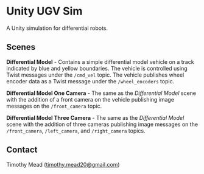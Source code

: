 # Unity UGV Sim
A Unity simulation for differential robots.

## Scenes
**Differential Model** - Contains a simple differential model vehicle on a track indicated by blue and yellow boundaries. The vehicle is controlled using Twist messages under the `/cmd_vel` topic. The vehicle publishes wheel encoder data as a Twist message under the `/wheel_encoders` topic.

**Differential Model One Camera** - The same as the *Differential Model* scene with the addition of a front camera on the vehicle publishing image messages on the `/front_camera` topic.

**Differential Model Three Camera** - The same as the *Differential Model* scene with the addition of three cameras publishing image messages on the `/front_camera`, `/left_camera`, and `/right_camera` topics.

## Contact
Timothy Mead (timothy.mead20@gmail.com)